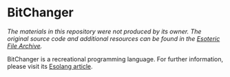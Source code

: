 # BitChanger

*The materials in this repository were not produced by its owner. The original source code and additional resources can be found in the [Esoteric File Archive].*

BitChanger is a recreational programming language. For further information, please visit its [Esolang article].

[Esoteric File Archive]: https://github.com/graue/esofiles/tree/master/BitChanger "esofiles/bitchanger at master · graue/esofiles"
[Esolang article]: https://esolangs.org/wiki/BitChanger "BitChanger - Esolang"
